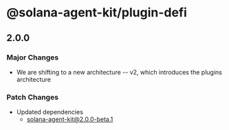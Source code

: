 # @solana-agent-kit/plugin-defi

## 2.0.0

### Major Changes

- We are shifting to a new architecture -- v2, which introduces the plugins architecture

### Patch Changes

- Updated dependencies
  - solana-agent-kit@2.0.0-beta.1

